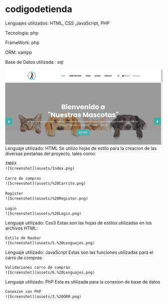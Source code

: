 # codigodetienda
Lenguajes utilizados: HTML, CSS ,JavaScript, PHP

Tecnologia: php

FrameWork: php

ORM: xampp

Base de Datos utilizada : sql

![Screenshot](assets/Index.png)
Lenguaje utilizado: HTML
    Se utilizo hojas de estilo para la creacion de las diversas pestañas del proyecto, tales como:

    INDEX
    ![Screenshot](assets/Index.png)

    Carro de compras
    ![Screenshot](assets/%20Carrito.png)

    Register
    ![Screenshot](assets/%20Register.png)
    
    Login
    ![Screenshot](assets/%20Login.png)

Lenguaje utilizado: Css3
    Estas son las hojas de estilos utilizadas en los archivos HTML:

    Estilo de Navbar
    ![Screenshot](assets/5.%20Lenguajes.png)

Lenguaje utilizado: JavaScript
    Estas son las funciones utilizadas para el carro de compras

    Validaciones carro de compras
    ![Screenshot](assets/6.%20Lenguajes.png)

Lenguaje utilizado: PhP
    Esta es utilizada para la conexion de base de datos

    Conexion con PhP
    ![Screenshot](assets/3.%20ORM.png)




